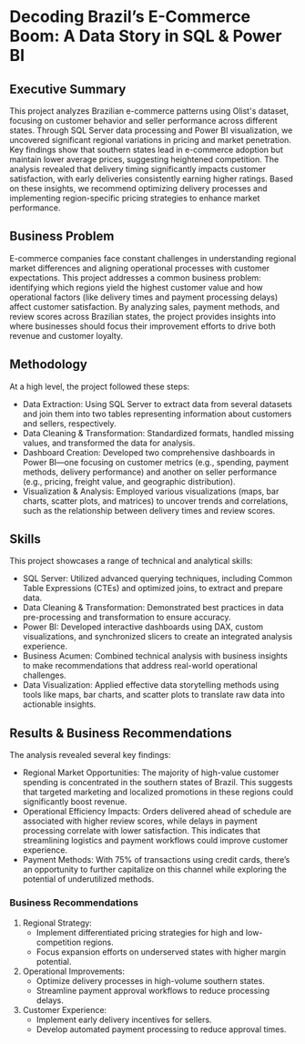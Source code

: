 # Decoding Brazil’s E-Commerce Boom: A Data Story in SQL & Power BI

## Executive Summary
This project analyzes Brazilian e-commerce patterns using Olist's dataset, focusing on customer behavior and seller performance across different states. Through SQL Server data processing and Power BI visualization, we uncovered significant regional variations in pricing and market penetration. Key findings show that southern states lead in e-commerce adoption but maintain lower average prices, suggesting heightened competition. The analysis revealed that delivery timing significantly impacts customer satisfaction, with early deliveries consistently earning higher ratings. Based on these insights, we recommend optimizing delivery processes and implementing region-specific pricing strategies to enhance market performance.

## Business Problem
E-commerce companies face constant challenges in understanding regional market differences and aligning operational processes with customer expectations. This project addresses a common business problem: identifying which regions yield the highest customer value and how operational factors (like delivery times and payment processing delays) affect customer satisfaction. By analyzing sales, payment methods, and review scores across Brazilian states, the project provides insights into where businesses should focus their improvement efforts to drive both revenue and customer loyalty.

## Methodology
At a high level, the project followed these steps:
- Data Extraction: Using SQL Server to extract data from several datasets and join them into two tables representing information about customers and sellers, respectively.
- Data Cleaning & Transformation: Standardized formats, handled missing values, and transformed the data for analysis.
- Dashboard Creation: Developed two comprehensive dashboards in Power BI—one focusing on customer metrics (e.g., spending, payment methods, delivery performance) and another on seller performance (e.g., pricing, freight value, and geographic distribution).
- Visualization & Analysis: Employed various visualizations (maps, bar charts, scatter plots, and matrices) to uncover trends and correlations, such as the relationship between delivery times and review scores.

## Skills
This project showcases a range of technical and analytical skills:
- SQL Server: Utilized advanced querying techniques, including Common Table Expressions (CTEs) and optimized joins, to extract and prepare data.
- Data Cleaning & Transformation: Demonstrated best practices in data pre-processing and transformation to ensure accuracy.
- Power BI: Developed interactive dashboards using DAX, custom visualizations, and synchronized slicers to create an integrated analysis experience.
- Business Acumen: Combined technical analysis with business insights to make recommendations that address real-world operational challenges.
- Data Visualization: Applied effective data storytelling methods using tools like maps, bar charts, and scatter plots to translate raw data into actionable insights.

## Results & Business Recommendations
The analysis revealed several key findings:
- Regional Market Opportunities: The majority of high-value customer spending is concentrated in the southern states of Brazil. This suggests that targeted marketing and localized promotions in these regions could significantly boost revenue.
- Operational Efficiency Impacts: Orders delivered ahead of schedule are associated with higher review scores, while delays in payment processing correlate with lower satisfaction. This indicates that streamlining logistics and payment workflows could improve customer experience.
- Payment Methods: With 75% of transactions using credit cards, there’s an opportunity to further capitalize on this channel while exploring the potential of underutilized methods.

### Business Recommendations
1. Regional Strategy:
   - Implement differentiated pricing strategies for high and low-competition regions.
   - Focus expansion efforts on underserved states with higher margin potential.
2. Operational Improvements:
   - Optimize delivery processes in high-volume southern states.
   - Streamline payment approval workflows to reduce processing delays.
3. Customer Experience:
   - Implement early delivery incentives for sellers.
   - Develop automated payment processing to reduce approval times.
